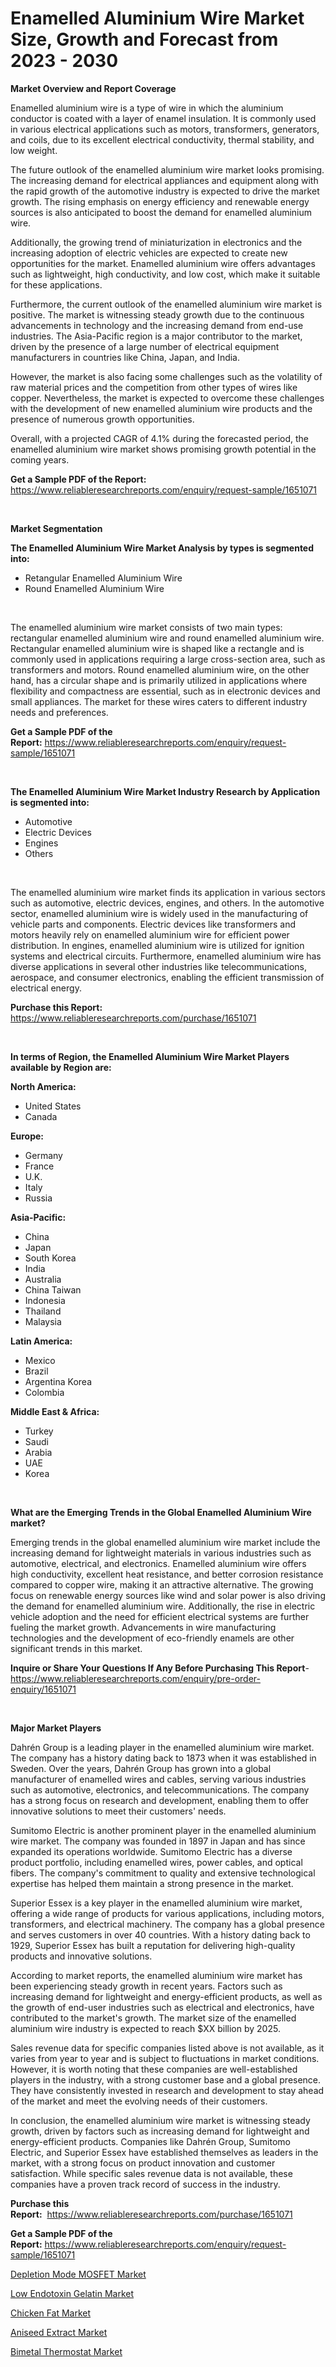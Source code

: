 <p><h1>Enamelled Aluminium Wire Market Size, Growth and Forecast from 2023 - 2030</h1></p><p><strong>Market Overview and Report Coverage</strong></p>
<p><p>Enamelled aluminium wire is a type of wire in which the aluminium conductor is coated with a layer of enamel insulation. It is commonly used in various electrical applications such as motors, transformers, generators, and coils, due to its excellent electrical conductivity, thermal stability, and low weight.</p><p>The future outlook of the enamelled aluminium wire market looks promising. The increasing demand for electrical appliances and equipment along with the rapid growth of the automotive industry is expected to drive the market growth. The rising emphasis on energy efficiency and renewable energy sources is also anticipated to boost the demand for enamelled aluminium wire.</p><p>Additionally, the growing trend of miniaturization in electronics and the increasing adoption of electric vehicles are expected to create new opportunities for the market. Enamelled aluminium wire offers advantages such as lightweight, high conductivity, and low cost, which make it suitable for these applications.</p><p>Furthermore, the current outlook of the enamelled aluminium wire market is positive. The market is witnessing steady growth due to the continuous advancements in technology and the increasing demand from end-use industries. The Asia-Pacific region is a major contributor to the market, driven by the presence of a large number of electrical equipment manufacturers in countries like China, Japan, and India.</p><p>However, the market is also facing some challenges such as the volatility of raw material prices and the competition from other types of wires like copper. Nevertheless, the market is expected to overcome these challenges with the development of new enamelled aluminium wire products and the presence of numerous growth opportunities.</p><p>Overall, with a projected CAGR of 4.1% during the forecasted period, the enamelled aluminium wire market shows promising growth potential in the coming years.</p></p>
<p><strong>Get a Sample PDF of the Report:</strong> <a href="https://www.reliableresearchreports.com/enquiry/request-sample/1651071">https://www.reliableresearchreports.com/enquiry/request-sample/1651071</a></p>
<p>&nbsp;</p>
<p><strong>Market Segmentation</strong></p>
<p><strong>The Enamelled Aluminium Wire Market Analysis by types is segmented into:</strong></p>
<p><ul><li>Retangular Enamelled Aluminium Wire</li><li>Round Enamelled Aluminium Wire</li></ul></p>
<p>&nbsp;</p>
<p><p>The enamelled aluminium wire market consists of two main types: rectangular enamelled aluminium wire and round enamelled aluminium wire. Rectangular enamelled aluminium wire is shaped like a rectangle and is commonly used in applications requiring a large cross-section area, such as transformers and motors. Round enamelled aluminium wire, on the other hand, has a circular shape and is primarily utilized in applications where flexibility and compactness are essential, such as in electronic devices and small appliances. The market for these wires caters to different industry needs and preferences.</p></p>
<p><strong>Get a Sample PDF of the Report:</strong>&nbsp;<a href="https://www.reliableresearchreports.com/enquiry/request-sample/1651071">https://www.reliableresearchreports.com/enquiry/request-sample/1651071</a></p>
<p>&nbsp;</p>
<p><strong>The Enamelled Aluminium Wire Market Industry Research by Application is segmented into:</strong></p>
<p><ul><li>Automotive</li><li>Electric Devices</li><li>Engines</li><li>Others</li></ul></p>
<p>&nbsp;</p>
<p><p>The enamelled aluminium wire market finds its application in various sectors such as automotive, electric devices, engines, and others. In the automotive sector, enamelled aluminium wire is widely used in the manufacturing of vehicle parts and components. Electric devices like transformers and motors heavily rely on enamelled aluminium wire for efficient power distribution. In engines, enamelled aluminium wire is utilized for ignition systems and electrical circuits. Furthermore, enamelled aluminium wire has diverse applications in several other industries like telecommunications, aerospace, and consumer electronics, enabling the efficient transmission of electrical energy.</p></p>
<p><strong>Purchase this Report:</strong>&nbsp; <a href="https://www.reliableresearchreports.com/purchase/1651071">https://www.reliableresearchreports.com/purchase/1651071</a></p>
<p>&nbsp;</p>
<p><strong>In terms of Region, the Enamelled Aluminium Wire Market Players available by Region are:</strong></p>
<p>
    <p> <strong> North America: </strong>
        <ul>
            <li>United States</li>
            <li>Canada</li>
        </ul>
        </p> 
    <p> <strong> Europe: </strong>
        <ul>
            <li>Germany</li>
            <li>France</li>
            <li>U.K.</li>
            <li>Italy</li>
            <li>Russia</li>
        </ul>
        </p> 
    <p> <strong> Asia-Pacific: </strong>
        <ul>
            <li>China</li>
            <li>Japan</li>
            <li>South Korea</li>
            <li>India</li>
            <li>Australia</li>
            <li>China Taiwan</li>
            <li>Indonesia</li>
            <li>Thailand</li>
            <li>Malaysia</li>
        </ul>
        </p> 
    <p> <strong> Latin America: </strong>
        <ul>
            <li>Mexico</li>
            <li>Brazil</li>
            <li>Argentina Korea</li>
            <li>Colombia</li>
        </ul>
        </p> 
    <p> <strong> Middle East & Africa: </strong>
        <ul>
            <li>Turkey</li>
            <li>Saudi</li>
            <li>Arabia</li>
            <li>UAE</li>
            <li>Korea</li>
        </ul>
    </p>
    </p>
<p>&nbsp;</p>
<p><strong>What are the Emerging Trends in the Global Enamelled Aluminium Wire market?</strong></p>
<p><p>Emerging trends in the global enamelled aluminium wire market include the increasing demand for lightweight materials in various industries such as automotive, electrical, and electronics. Enamelled aluminium wire offers high conductivity, excellent heat resistance, and better corrosion resistance compared to copper wire, making it an attractive alternative. The growing focus on renewable energy sources like wind and solar power is also driving the demand for enamelled aluminium wire. Additionally, the rise in electric vehicle adoption and the need for efficient electrical systems are further fueling the market growth. Advancements in wire manufacturing technologies and the development of eco-friendly enamels are other significant trends in this market.</p></p>
<p><strong>Inquire or Share Your Questions If Any Before Purchasing This Report</strong>- <a href="https://www.reliableresearchreports.com/enquiry/pre-order-enquiry/1651071">https://www.reliableresearchreports.com/enquiry/pre-order-enquiry/1651071</a></p>
<p>&nbsp;</p>
<p><strong>Major Market Players</strong></p>
<p><p>Dahrén Group is a leading player in the enamelled aluminium wire market. The company has a history dating back to 1873 when it was established in Sweden. Over the years, Dahrén Group has grown into a global manufacturer of enamelled wires and cables, serving various industries such as automotive, electronics, and telecommunications. The company has a strong focus on research and development, enabling them to offer innovative solutions to meet their customers' needs.</p><p>Sumitomo Electric is another prominent player in the enamelled aluminium wire market. The company was founded in 1897 in Japan and has since expanded its operations worldwide. Sumitomo Electric has a diverse product portfolio, including enamelled wires, power cables, and optical fibers. The company's commitment to quality and extensive technological expertise has helped them maintain a strong presence in the market.</p><p>Superior Essex is a key player in the enamelled aluminium wire market, offering a wide range of products for various applications, including motors, transformers, and electrical machinery. The company has a global presence and serves customers in over 40 countries. With a history dating back to 1929, Superior Essex has built a reputation for delivering high-quality products and innovative solutions.</p><p>According to market reports, the enamelled aluminium wire market has been experiencing steady growth in recent years. Factors such as increasing demand for lightweight and energy-efficient products, as well as the growth of end-user industries such as electrical and electronics, have contributed to the market's growth. The market size of the enamelled aluminium wire industry is expected to reach $XX billion by 2025.</p><p>Sales revenue data for specific companies listed above is not available, as it varies from year to year and is subject to fluctuations in market conditions. However, it is worth noting that these companies are well-established players in the industry, with a strong customer base and a global presence. They have consistently invested in research and development to stay ahead of the market and meet the evolving needs of their customers.</p><p>In conclusion, the enamelled aluminium wire market is witnessing steady growth, driven by factors such as increasing demand for lightweight and energy-efficient products. Companies like Dahrén Group, Sumitomo Electric, and Superior Essex have established themselves as leaders in the market, with a strong focus on product innovation and customer satisfaction. While specific sales revenue data is not available, these companies have a proven track record of success in the industry.</p></p>
<p><strong>Purchase this Report:</strong>&nbsp;&nbsp;<a href="https://www.reliableresearchreports.com/purchase/1651071">https://www.reliableresearchreports.com/purchase/1651071</a></p>
<p></p>
<p><strong>Get a Sample PDF of the Report:</strong>&nbsp;<a href="https://www.reliableresearchreports.com/enquiry/request-sample/1651071">https://www.reliableresearchreports.com/enquiry/request-sample/1651071</a></p>
<p><p><a href="https://medium.com/@rameshramurp23/depletion-mode-mosfet-market-analysis-and-sze-forecasted-for-period-from-2023-to-2030-7957e39a049a">Depletion Mode MOSFET Market</a></p><p><a href="https://github.com/aasishrp01/Market-Research-Report-List-1/blob/main/low-endotoxin-gelatin-market.md">Low Endotoxin Gelatin Market</a></p><p><a href="https://medium.com/@bulk.cream.roll/chicken-fat-market-analysis-and-sze-forecasted-for-period-from-2023-to-2030-11048045c261">Chicken Fat Market</a></p><p><a href="https://github.com/aashishrp02/Market-Research-Report-List-1/blob/main/aniseed-extract-market.md">Aniseed Extract Market</a></p><p><a href="https://medium.com/@cameronhuel/bimetal-thermostat-market-trends-and-market-analysis-forecasted-for-period-2023-2030-b1b93ea23552">Bimetal Thermostat Market</a></p></p>